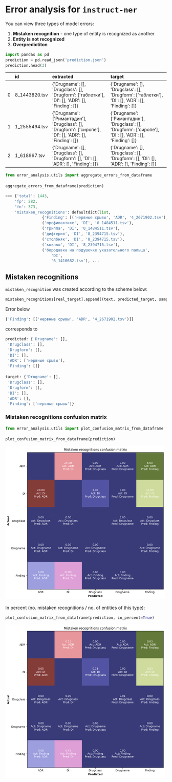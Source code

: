 # Error analysis for `instruct-ner`
You can view three types of model errors:
1. **Mistaken recognition** - one type of entity is recognized as another
2. **Entity is not recognized**
3. **Overpredictiton**


```python
import pandas as pd
prediction = pd.read_json('prediction.json')
prediction.head(3)
```
|    | id            | extracted                                                                                                 | target                                                                                                    |
|---:|:--------------|:----------------------------------------------------------------------------------------------------------|:----------------------------------------------------------------------------------------------------------|
|  0 | 8_1443820.tsv | {'Drugname': [], 'Drugclass': [], 'Drugform': ['таблетки'], 'DI': [], 'ADR': [], 'Finding': []}           | {'Drugname': [], 'Drugclass': [], 'Drugform': ['таблетки'], 'DI': [], 'ADR': [], 'Finding': []}           |
|  1 | 1_2555494.tsv | {'Drugname': ['Римантадин'], 'Drugclass': [], 'Drugform': ['сиропе'], 'DI': [], 'ADR': [], 'Finding': []} | {'Drugname': ['Римантадин'], 'Drugclass': [], 'Drugform': ['сиропе'], 'DI': [], 'ADR': [], 'Finding': []} |
|  2 | 1_618967.tsv  | {'Drugname': [], 'Drugclass': [], 'Drugform': [], 'DI': [], 'ADR': [], 'Finding': []}                     | {'Drugname': [], 'Drugclass': [], 'Drugform': [], 'DI': [], 'ADR': [], 'Finding': []}   

```python
from error_analysis.utils import aggregate_errors_from_dataframe

aggregate_errors_from_dataframe(prediction)
```

```python
>>> {'total': 1443,
    'fp': 282,
    'fn': 373,
    'mistaken_recognitions': defaultdict(list,
                {'Finding': [('нервные срывы', 'ADR', '4_2671902.tsv'),
                ('профилактике', 'DI', '0_1484511.tsv'),
                ('гриппа', 'DI', '0_1484511.tsv'),
                ('дифтерия', 'DI', '8_2394715.tsv'),
                ('столбняк', 'DI', '8_2394715.tsv'),
                ('коклюш', 'DI', '8_2394715.tsv'),
                ('бородавка на подушечке указательного пальца',
                    'DI',
                    '6_1410682.tsv'), ...
```
## Mistaken recognitions
`mistaken_recognition` was created according to the scheme below: 
```python
mistaken_recognitions[real_target].append((text, predicted_target, sample_id))
```
Error below 
```python
{'Finding': [('нервные срывы', 'ADR', '4_2671902.tsv')]}
```
corresponds to
```python
predicted: {'Drugname': [],
 'Drugclass': [],
 'Drugform': [],
 'DI': [],
 'ADR': ['нервные срывы'],
 'Finding': []}

target: {'Drugname': [],
 'Drugclass': [],
 'Drugform': [],
 'DI': [],
 'ADR': [],
 'Finding': ['нервные срывы']}
```

### Mistaken recognitions confusion matrix
```python
from error_analysis.utils import plot_confusion_matrix_from_dataframe

plot_confusion_matrix_from_dataframe(prediction)
```

<img src="images/conf_matrix_base.png" alt="drawing" width="500"/>

In percent (no. mistaken recognitions / no. of entities of this type): 
```python
plot_confusion_matrix_from_dataframe(prediction, in_percent=True)
```
<img src="images/conf_matrix_percent.png" alt="drawing" width="500"/>